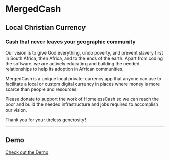 # MergedCash
## Local Christian Currency
### Cash that never leaves your geographic community

Our vision is to give God everything, undo poverty, and prevent slavery first in South Africa, then Africa, and to the ends of the earth.
Apart from coding the software, we are actively educating and building the needed relationships to help its adoption in African communities.

MergedCash is a unique local private-currency app that anyone can use to facilitate a local or custom digital currency in places where money is more scarce than people and resources.

Please donate to support the work of HomelessCash so we can reach the poor and build the needed infrastructure and jobs required to accomplish our vision.

Thank you for your tireless generosity!

---
## Demo
[Check out the Demo](https://demo.mergedcash.com)
